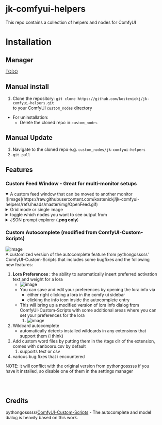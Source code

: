 # jk-comfyui-helpers
This repo contains a collection of helpers and nodes for ComfyUI

# Installation

## Manager

[TODO](https://github.com/ltdrdata/ComfyUI-Manager#how-to-register-your-custom-node-into-comfyui-manager)

## Manual install
1. Clone the repository:
`git clone https://github.com/kostenickj/jk-comfyui-helpers.git`  
to your ComfyUI `custom_nodes` directory

- For uninstallation:
  - Delete the cloned repo in `custom_nodes`

## Manual Update
1. Navigate to the cloned repo e.g. `custom_nodes/jk-comfyui-helpers`
2. `git pull`

## Features

### Custom Feed Window - Great for multi-monitor setups

   <details open> 
     <summary> A custom feed window that can be moved to another monitor</summary>
      ![image](https://raw.githubusercontent.com/kostenickj/jk-comfyui-helpers/refs/heads/master/img/OpenFeed.gif)
   </details> 
   <details> 
      <summary>Grid mode or single image</summary>
      ![image](https://raw.githubusercontent.com/kostenickj/jk-comfyui-helpers/refs/heads/master/img/Modes.gif)
   </details>
   <details> 
      <summary>toggle which nodes you want to see output from</summary>
      ![image](https://raw.githubusercontent.com/kostenickj/jk-comfyui-helpers/refs/heads/master/img/VisibilityToggle.gif)
   </details>
     <details> 
      <summary>JSON prompt explorer (<b>.png only</b>)</summary>
      ![image](https://raw.githubusercontent.com/kostenickj/jk-comfyui-helpers/refs/heads/master/img/JsonExplorer.gif)
   </details>

### Custom Autocomplete (modified from ComfyUI-Custom-Scripts)
![image](https://github.com/pythongosssss/ComfyUI-Custom-Scripts/assets/125205205/b5971135-414f-4f4e-a6cf-2650dc01085f)  
A customized version of the autocomplete feature from pythongosssss' ComfyUI-Custom-Scripts that includes some bugfixes and the following new features:
1. <b> Lora Preferences </b>: the ability to automatically insert preferred activation text and weight for a lora
   - ![image](todo)
   - You can save and edit your preferences by opening the lora info via
     - either right clicking a lora in the comfy ui sidebar
     - clicking the info icon inside the autocomplete entry
   - This will bring up a modified version of lora info dialog from ComfyUI-Custom-Scripts with some additional areas where you can set your preferences for the lora
      1. ![image](https://raw.githubusercontent.com/kostenickj/comfyui-jk-easy-nodes/refs/heads/master/img/LoraPrefs.JPG)
2. Wildcard autocomplete
   - automatically detects installed wildcards in any extensions that support them (i think)
3. Add custom word files by putting them in the /tags dir of the extension, comes with danbooru.csv by default
   1. supports text or csv
4. various bug fixes that i encountered

NOTE: it will conflict with the original version from pythongosssss if you have it installed, so disable one of them in the settings manager

<br>
<br>

## Credits

pythongosssss/[ComfyUI-Custom-Scripts](https://github.com/comfyanonymous/ComfyUI) - The autocomplete and model dialog is heavily based on this work.